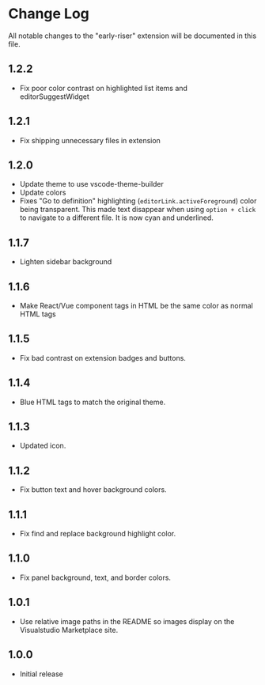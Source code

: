 # Change Log
All notable changes to the "early-riser" extension will be documented in this file.

## 1.2.2
- Fix poor color contrast on highlighted list items and editorSuggestWidget

## 1.2.1
- Fix shipping unnecessary files in extension

## 1.2.0
- Update theme to use vscode-theme-builder
- Update colors
- Fixes "Go to definition" highlighting (`editorLink.activeForeground`) color being transparent. This made text disappear when using `option + click` to navigate to a different file. It is now cyan and underlined.

## 1.1.7
- Lighten sidebar background

## 1.1.6
- Make React/Vue component tags in HTML be the same color as normal HTML tags

## 1.1.5
- Fix bad contrast on extension badges and buttons.

## 1.1.4
- Blue HTML tags to match the original theme.

## 1.1.3
- Updated icon.

## 1.1.2
- Fix button text and hover background colors.

## 1.1.1
- Fix find and replace background highlight color.

## 1.1.0
- Fix panel background, text, and border colors.

## 1.0.1
- Use relative image paths in the README so images display on the Visualstudio Marketplace site.

## 1.0.0
- Initial release
